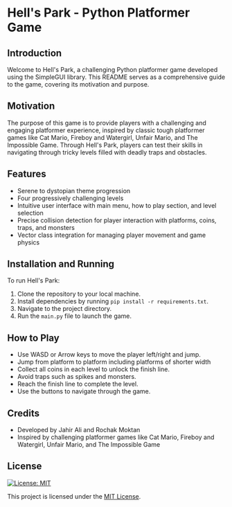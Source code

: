 # Hell's Park - Python Platformer Game

## Introduction
Welcome to Hell's Park, a challenging Python platformer game developed using the SimpleGUI library. This README serves as a comprehensive guide to the game, covering its motivation and purpose.

## Motivation
The purpose of this game is to provide players with a challenging and engaging platformer experience, inspired by classic tough platformer games like Cat Mario, Fireboy and Watergirl, Unfair Mario, and The Impossible Game. Through Hell's Park, players can test their skills in navigating through tricky levels filled with deadly traps and obstacles.

## Features
- Serene to dystopian theme progression
- Four progressively challenging levels
- Intuitive user interface with main menu, how to play section, and level selection
- Precise collision detection for player interaction with platforms, coins, traps, and monsters
- Vector class integration for managing player movement and game physics

## Installation and Running
To run Hell's Park:
1. Clone the repository to your local machine.
2. Install dependencies by running `pip install -r requirements.txt`.
3. Navigate to the project directory.
4. Run the `main.py` file to launch the game.

## How to Play
- Use WASD or Arrow keys to move the player left/right and jump.
- Jump from platform to platform including platforms of shorter width
- Collect all coins in each level to unlock the finish line.
- Avoid traps such as spikes and monsters.
- Reach the finish line to complete the level.
- Use the buttons to navigate through the game.

## Credits
- Developed by Jahir Ali and Rochak Moktan
- Inspired by challenging platformer games like Cat Mario, Fireboy and Watergirl, Unfair Mario, and The Impossible Game

## License

[![License: MIT](https://img.shields.io/badge/License-MIT-yellow.svg)](LICENSE.txt)

This project is licensed under the [MIT License](LICENSE.txt).
